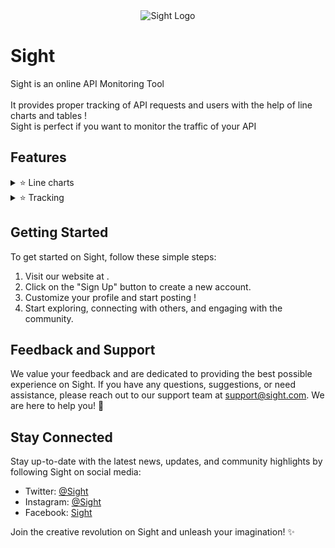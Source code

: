<div align="center">
  <img src="https://cdn.discordapp.com/attachments/1133092727127548015/1133378015229915197/name_logo.png" alt="Sight Logo" style="width: 250px, height: auto" >
</div>

# Sight

Sight is an online API Monitoring Tool </br> </br>
It provides proper tracking of API requests and users with the help of line charts and tables ! </br>
Sight is perfect if you want to monitor the traffic of your API 

## Features

<details>
<summary>⭐ Line charts</summary>

Get detailed charts about selected dates for your api endpoints
</details>

<details>
<summary>⭐ Tracking</summary>

Quake makes it easy to track your API usage
</details>


## Getting Started

To get started on Sight, follow these simple steps:

1. Visit our website at []().
2. Click on the "Sign Up" button to create a new account.
3. Customize your profile and start posting !
4. Start exploring, connecting with others, and engaging with the community.

## Feedback and Support

We value your feedback and are dedicated to providing the best possible experience on Sight. If you have any questions, suggestions, or need assistance, please reach out to our support team at [support@sight.com](). We are here to help you! 🙌

## Stay Connected

Stay up-to-date with the latest news, updates, and community highlights by following Sight on social media:

- Twitter: [@Sight]()
- Instagram: [@Sight]()
- Facebook: [Sight]()

Join the creative revolution on Sight and unleash your imagination! ✨
